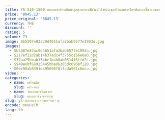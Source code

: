 ```yaml
---
title: YS 510-1500 สภาพตรงจักรเย็บผ้าอุตสาหกรรมBrushlessเซอร์โวมอเตอร์ไดรฟ์แยกเครื่องแต่งกายชิ้นส่วนเครื่องจักรเหล็กใหม่
price: '8845.13'
price_original: '8845.13'
currency: THB
discount: ''
rating: 5
volume: 73
image: Sb5307e83ac9d4651afa2bab6577e1993u.jpg
images:
  - Sb5307e83ac9d4651afa2bab6577e1993u.jpg
  - S217ef22d2ab14b37adc4f3755c156e6aO.jpg
  - S37aa25bbab134be1bab8ab0514f8ffd2L.jpg
  - S948a6bf68925445bba06205dc696bf12O.jpg
  - S6ec98ab6391e495690f81fcda961c0ecu.jpg
video: ''
categories:
  - name: เครื่องมือ
    slug: เคร-องม
  - name: วัดและการวิเคราะห์
    slug: ดและการว-เคราะห
slug: ys-สภาพตรงจ-กรเย-บผ-าอ
encode: onuHzCM
lang: th
---
```

  